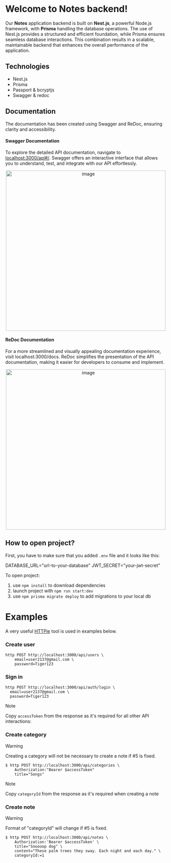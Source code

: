 # Welcome to Notes backend!

Our **Notes** application backend is built on **Nest.js**, a powerful Node.js framework, with **Prisma** handling the database operations. The use of Nest.js provides a structured and efficient foundation, while Prisma ensures seamless database interactions. This combination results in a scalable, maintainable backend that enhances the overall performance of the application.

## Technologies

- Nest.js
- Prisma
- Passport & bcryptjs
- Swagger & redoc

## Documentation

The documentation has been created using Swagger and ReDoc, ensuring clarity and accessibility.

#### Swagger Documentation

To explore the detailed API documentation, navigate to [localhost:3000/api#/](http://localhost:3000/api#/). Swagger offers an interactive interface that allows you to understand, test, and integrate with our API effortlessly.

<p align="center" >
<img width="500" alt="image" src="https://github.com/kacaleksandra/notes/assets/49205215/ff03e935-ea73-451e-b82c-4c67c01c4caf">
</p>

#### ReDoc Documentation

For a more streamlined and visually appealing documentation experience, visit localhost:3000/docs. ReDoc simplifies the presentation of the API documentation, making it easier for developers to consume and implement.

<p align="center" >
<img width="500" alt="image" src="https://github.com/kacaleksandra/notes/assets/49205215/b03db0b2-9fd6-42f3-a7a3-ac3143634d34">
</p>

## How to open project?

First, you have to make sure that you added `.env` file and it looks like this:

DATABASE_URL="url-to-your-database"
JWT_SECRET="your-jwt-secret"

To open project:

1. use `npm install` to download dependencies
2. launch project with `npm run start:dev`
3. use `npm prisma migrate deploy` to add migrations to your local db

# Examples

A very useful [HTTPie](https://httpie.io) tool is used in examples below.

### Create user

```
http POST http://localhost:3000/api/users \
    email=user2137@gmail.com \
    password=Tiger123
```

### Sign in

```
http POST http://localhost:3000/api/auth/login \
  email=user2137@gmail.com \
  password=Tiger123
```

> [!NOTE]
> Copy `accessToken` from the response as it's required for all other API interactions:

### Create category

> [!WARNING]
> Creating a category will not be necessary to create a note if #5 is fixed.

```
$ http POST http://localhost:3000/api/categories \
    Authorization:"Bearer $accessToken"
    title="Songs"
```

> [!NOTE]
> Copy `categoryId` from the response as it's required when creating a note

### Create note

> [!WARNING]
> Format of "categoryId" will change if #5 is fixed.

```
$ http POST http://localhost:3000/api/notes \
    Authorization:'Bearer $accessToken' \
    title="Snoooop dog" \
    content="These palm trees they sway. Each night and each day." \
    categoryId:=1
```
